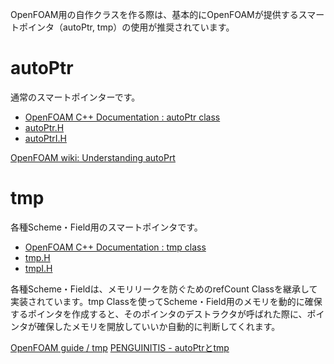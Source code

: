 <!--
title:   OpenFOAMおよびFoam-extendに実装されているスマートポインタ（autoPtr, tmp）
tags:    OpenFOAM,foam-extend,smartpointer
id:      7715aa6c4b6f01db9df6
private: false
-->
OpenFOAM用の自作クラスを作る際は、基本的にOpenFOAMが提供するスマートポインタ（autoPtr, tmp）の使用が推奨されています。

# autoPtr

通常のスマートポインターです。

* [OpenFOAM C++ Documentation : autoPtr class](http://foam.sourceforge.net/docs/cpp/a00084.html)
* [autoPtr.H](http://foam.sourceforge.net/docs/cpp/a08392_source.html)
* [autoPtrI.H](http://foam.sourceforge.net/docs/cpp/a08393_source.html)

[OpenFOAM wiki: Understanding autoPrt](http://www.cfd-online.com/Forums/openfoam-programming-development/104220-understanding-autoptr.html)

# tmp

各種Scheme・Field用のスマートポインタです。

* [OpenFOAM C++ Documentation : tmp class](http://foam.sourceforge.net/docs/cpp/a02607.html)
* [tmp.H](http://foam.sourceforge.net/docs/cpp/a08395_source.html)
* [tmpI.H](http://foam.sourceforge.net/docs/cpp/a08396_source.html)

各種Scheme・Fieldは、メモリリークを防ぐためのrefCount Classを継承して実装されています。tmp Classを使ってScheme・Field用のメモリを動的に確保するポインタを作成すると、そのポインタのデストラクタが呼ばれた際に、ポインタが確保したメモリを開放していいか自動的に判断してくれます。

[OpenFOAM guide / tmp](http://openfoamwiki.net/index.php/OpenFOAM_guide/tmp)
[PENGUINITIS - autoPtrとtmp](http://www.geocities.jp/penguinitis2002/study/OpenFOAM/tankentai/19-autoPtr_and_tmp.html)